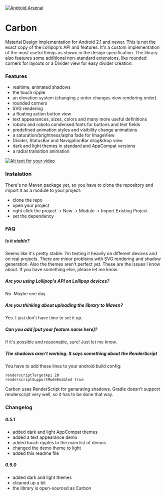 [![Android Arsenal](https://img.shields.io/badge/Android%20Arsenal-Carbon-brightgreen.svg?style=flat)](https://android-arsenal.com/details/1/1491)

Carbon
================
Material Design implementation for Android 2.1 and newer. This is not the exact copy of the Lollipop's API and features. It's a custom implementation of the most useful things as shown in the design specification. The library also features some additional non-standard extensions, like rounded corners for layouts or a Divider view for easy divider creation.

### Features
 - realtime, animated shadows
 - the touch ripple
 - an elevation system (changing z order changes view rendering order)
 - rounded corners
 - SVG rendering
 - a floating action button view
 - text appearances, sizes, colors and many more useful definitions
 - roboto and roboto condensed fonts for buttons and text fields
 - predefined animation styles and visibility change animations
 - a saturation/brightness/alpha fade for ImageView
 - Divider, StatusBar and NavigationBar drag&drop view
 - dark and light themes in standard and AppCompat versions
 - a radial transition animation

[![Alt text for your video](http://img.youtube.com/vi/YcTQ8a8sTpU/0.jpg)](http://www.youtube.com/watch?v=YcTQ8a8sTpU)

### Instalation
There's no Maven package yet, so you have to clone the repository and import it as a module to your project:
 - clone the repo
 - open your project
 - right click the project -> New -> Module -> Import Existing Project
 - set the dependency

### FAQ
##### Is it stable?
Seems like it's pretty stable. I'm testing it heavily on different devices and on real projects. There are minor problems with SVG rendering and shadow generation. Also the themes aren't perfect yet. These are the issues I know about. If you have something else, please let me know.

##### Are you using Lollipop's API on Lollipop devices?
No. Maybe one day.

##### Are you thinking about uploading the library to Maven?
Yes. I just don't have time to set it up.

##### Can you add [put your feature name here]?
If it's possible and reasonable, sure! Just let me know.

##### The shadows aren't working. It says something about the RenderScript
You have to add these lines to your android build config:

    renderscriptTargetApi 20
    renderscriptSupportModeEnabled true
    
Carbon uses RenderScript for generating shadows. Gradle doesn't support renderscript very well, so it has to be done that way.

### Changelog
##### 0.5.1
 - added dark and light AppCompat themes
 - added a text appearance demo
 - added touch ripples to the main list of demos
 - changed the demo theme to light
 - added this readme file
 
##### 0.5.0
 - added dark and light themes
 - cleaned up a bit
 - the library is open-sourced as Carbon
